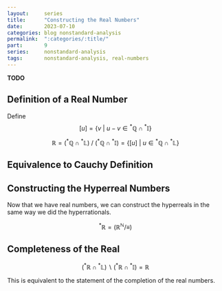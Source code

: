 ```yaml
---
layout:     series
title:      "Constructing the Real Numbers"
date:       2023-07-10
categories: blog nonstandard-analysis
permalink:  ":categories/:title/"
part:       9
series:     nonstandard-analysis
tags:       nonstandard-analysis, real-numbers
---
```


**TODO**

## Definition of a Real Number

Define $$[u] = \{ v \ \Big\vert \ u - v \in {^*\mathbb{Q}} \cap {^*\mathbb{I}} \}$$

$$
\mathbb{R} = ({^*\mathbb{Q}} \cap {^*\mathbb{L}}) \ / \ ({^*\mathbb{Q}} \cap {^*\mathbb{I}}) = \{ [u] \ \Big\vert \ u \in {^*\mathbb{Q}} \cap {^*\mathbb{L}} \}
$$


## Equivalence to Cauchy Definition

## Constructing the Hyperreal Numbers

Now that we have real numbers, we can construct the hyperreals in the same way we did the hyperrationals.

$$
^* \mathbb{R} = (\mathbb{R}^{\mathbb{N}} / \equiv)
$$

## Completeness of the Real

$$
({^*\mathbb{R}} \cap {^*\mathbb{L}}) \backslash ({^*\mathbb{R}} \cap {^*\mathbb{I}}) = \mathbb{R}
$$

This is equivalent to the statement of the completion of the real numbers.